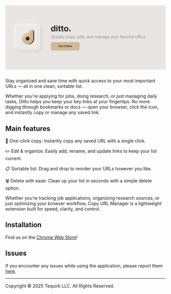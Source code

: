 # [![marquee](public/marquee-title.png)](https://chromewebstore.google.com/detail/ditto/ppaagdcglnglpajhbhnpgpgcmnikplmn)

Stay organized and save time with quick access to your most important URLs — all in one clean, sortable list.

Whether you're applying for jobs, doing research, or just managing daily tasks, Ditto helps you keep your key links at your fingertips. No more digging through bookmarks or docs — open your browser, click the icon, and instantly copy or manage any saved link.

## Main features

🔗 One-click copy: Instantly copy any saved URL with a single click.

✏️ Edit & organize: Easily add, rename, and update links to keep your list current.

📋 Sortable list: Drag and drop to reorder your URLs however you like.

🗑️ Delete with ease: Clean up your list in seconds with a simple delete option.

Whether you’re tracking job applications, organizing research sources, or just optimizing your browser workflow, Copy URL Manager is a lightweight extension built for speed, clarity, and control.

## Installation

Find us on the
[Chrome Web Store](https://chromewebstore.google.com/detail/ditto/ppaagdcglnglpajhbhnpgpgcmnikplmn)!

## Issues

If you encounter any issues while using the application, please report them [here](https://github.com/tequirk/ditto-extension/issues).

---

Copyright © 2025 Tequirk LLC. All Rights Reserved.
